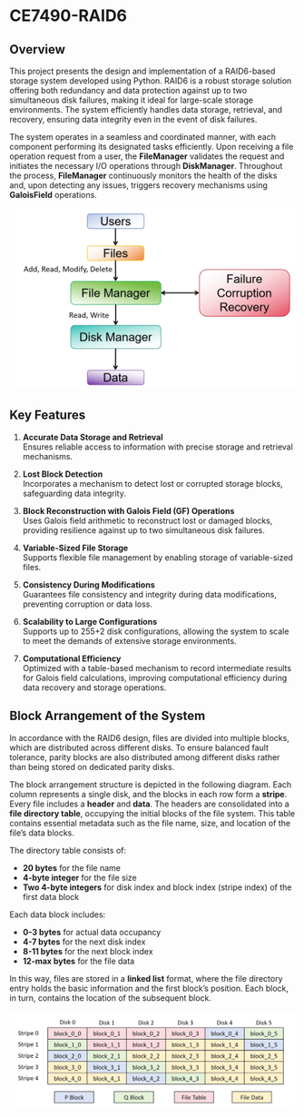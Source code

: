 # CE7490-RAID6

## Overview
This project presents the design and implementation of a RAID6-based storage system developed using Python. RAID6 is a robust storage solution offering both redundancy and data protection against up to two simultaneous disk failures, making it ideal for large-scale storage environments. The system efficiently handles data storage, retrieval, and recovery, ensuring data integrity even in the event of disk failures.

The system operates in a seamless and coordinated manner, with each component performing its designated tasks efficiently. Upon receiving a file operation request from a user, the **FileManager** validates the request and initiates the necessary I/O operations through **DiskManager**. Throughout the process, **FileManager** continuously monitors the health of the disks and, upon detecting any issues, triggers recovery mechanisms using **GaloisField** operations.

![System Operation Flowchart](./framework.png)

## Key Features
1. **Accurate Data Storage and Retrieval**  
   Ensures reliable access to information with precise storage and retrieval mechanisms.
   
2. **Lost Block Detection**  
   Incorporates a mechanism to detect lost or corrupted storage blocks, safeguarding data integrity.

3. **Block Reconstruction with Galois Field (GF) Operations**  
   Uses Galois field arithmetic to reconstruct lost or damaged blocks, providing resilience against up to two simultaneous disk failures.

4. **Variable-Sized File Storage**  
   Supports flexible file management by enabling storage of variable-sized files.

5. **Consistency During Modifications**  
   Guarantees file consistency and integrity during data modifications, preventing corruption or data loss.

6. **Scalability to Large Configurations**  
   Supports up to 255+2 disk configurations, allowing the system to scale to meet the demands of extensive storage environments.

7. **Computational Efficiency**  
   Optimized with a table-based mechanism to record intermediate results for Galois field calculations, improving computational efficiency during data recovery and storage operations.

## Block Arrangement of the System
In accordance with the RAID6 design, files are divided into multiple blocks, which are distributed across different disks. To ensure balanced fault tolerance, parity blocks are also distributed among different disks rather than being stored on dedicated parity disks. 

The block arrangement structure is depicted in the following diagram. Each column represents a single disk, and the blocks in each row form a **stripe**. Every file includes a **header** and **data**. The headers are consolidated into a **file directory table**, occupying the initial blocks of the file system. This table contains essential metadata such as the file name, size, and location of the file’s data blocks.

The directory table consists of:
- **20 bytes** for the file name
- **4-byte integer** for the file size
- **Two 4-byte integers** for disk index and block index (stripe index) of the first data block

Each data block includes:
- **0-3 bytes** for actual data occupancy
- **4-7 bytes** for the next disk index
- **8-11 bytes** for the next block index
- **12-max bytes** for the file data

In this way, files are stored in a **linked list** format, where the file directory entry holds the basic information and the first block’s position. Each block, in turn, contains the location of the subsequent block.

![Block Arrangement Diagram](./block_management.png)

